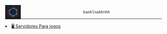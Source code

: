 
<img src= "Banner.gif" width = "10%" align= "left">

                                kanklnakhnhh
_ _ _

<li><a class="link_name" href="[https://github.com/HACKS-EXE/HACKS-EXE/tree/main/Servidores-Geral/config_dos_serve](https://github.com/HACKS-EXE/HACKS-EXE/tree/main/PLUTONIUM)">🖥 Servidores Para jogos</a></li>
